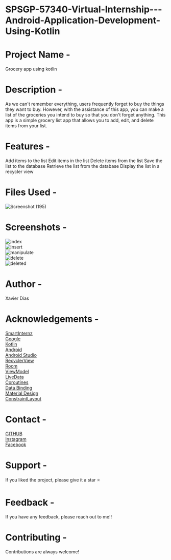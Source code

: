 ﻿# SPSGP-57340-Virtual-Internship---Android-Application-Development-Using-Kotlin
# Project Name -
Grocery app using kotlin

# Description -
As we can't remember everything, users frequently forget to buy the things they want to buy. However, with the assistance of this app, you can make a list of the groceries you intend to buy so that you don't forget anything.
This app is a simple grocery list app that allows you to add, edit, and delete items from your list.

# Features -
Add items to the list
Edit items in the list
Delete items from the list
Save the list to the database
Retrieve the list from the database
Display the list in a recycler view

# Files Used - 
![Screenshot (195)](https://user-images.githubusercontent.com/93143666/191060867-d8319ef5-8b35-4129-8e93-23f0f018ea4a.png)


# Screenshots - 
![index](https://user-images.githubusercontent.com/93143666/191061460-f27c1e5a-dd15-4215-b50f-d55371b82469.jpg)<br/>
![insert](https://user-images.githubusercontent.com/93143666/191061495-0ccaf294-a47d-4971-b4ab-969835a059f6.jpg)<br/>
![manipulate](https://user-images.githubusercontent.com/93143666/191061519-a04e84fe-dcc0-4882-85c4-b5db71e26229.jpg)<br/>
![delete](https://user-images.githubusercontent.com/93143666/191061548-3a466a29-3a30-4bbb-b637-41fb004d3070.jpg)<br/>
![deleted](https://user-images.githubusercontent.com/93143666/191061568-d74c7be1-6870-4805-ae0d-f765e8e12960.jpg)<br/>



# Author - 
Xavier Dias

# Acknowledgements -
[SmartInternz](https://smartinternz.com/) <br/>
[Google](https://www.google.com/)<br/>
[Kotlin](https://kotlinlang.org/)<br/>
[Android](https://developer.android.com/)<br/>
[Android Studio](https://developer.android.com/studio)<br/>
[RecyclerView](https://developer.android.com/develop/ui/views/layout/recyclerview)<br/>
[Room](https://developer.android.com/training/data-storage/room)<br/>
[ViewModel](https://developer.android.com/topic/libraries/architecture/viewmodel)<br/>
[LiveData](https://developer.android.com/topic/libraries/architecture/livedata)<br/>
[Coroutines](https://developer.android.com/kotlin/coroutines)<br/>
[Data Binding](https://developer.android.com/topic/libraries/data-binding)<br/>
[Material Design](https://material.io/develop/android)<br/>
[ConstraintLayout](https://developer.android.com/reference/androidx/constraintlayout/widget/ConstraintLayout)<br/>


# Contact -
[GITHUB](https://github.com/Xavi007)<br/>
[Instagram](https://www.instagram.com/xavierdias07/)<br/>
[Facebook](https://www.facebook.com/profile.php?id=100017097121241)<br/>


# Support -
If you liked the project, please give it a star ⭐

# Feedback -
If you have any feedback, please reach out to me!!

# Contributing -
Contributions are always welcome!


